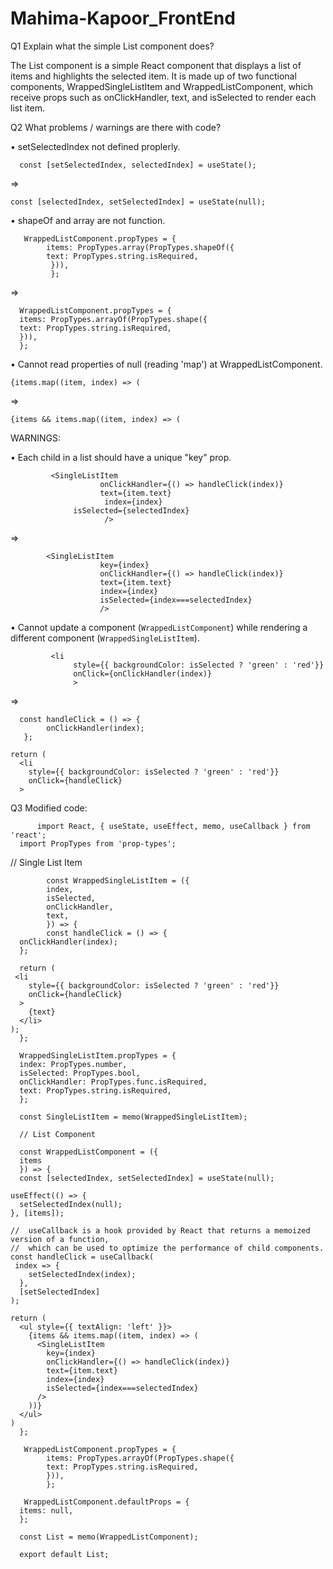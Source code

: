 # Mahima-Kapoor_FrontEnd
Q1 Explain what the simple List component does?

The List component is a simple React component that displays a list of items and highlights the selected item. It is made up of two functional components, WrappedSingleListItem and WrappedListComponent, which receive props such as onClickHandler, text, and isSelected to render each list item.

Q2 What problems / warnings are there with code?

•	setSelectedIndex not defined proplerly.

      const [setSelectedIndex, selectedIndex] = useState();
      
=>

    const [selectedIndex, setSelectedIndex] = useState(null);
    
•	shapeOf and array are not  function.

       WrappedListComponent.propTypes = {
            items: PropTypes.array(PropTypes.shapeOf({
            text: PropTypes.string.isRequired,
             })),
             };

=>

      WrappedListComponent.propTypes = {
      items: PropTypes.arrayOf(PropTypes.shape({
      text: PropTypes.string.isRequired,
      })),
      };

•	Cannot read properties of null (reading 'map') at WrappedListComponent.

    {items.map((item, index) => (

=>

    {items && items.map((item, index) => (

WARNINGS:

•	Each child in a list should have a unique "key" prop.

             <SingleListItem
                        onClickHandler={() => handleClick(index)}
                        text={item.text}
                         index={index}
                  isSelected={selectedIndex}
                         />  
  
=>

            <SingleListItem
                        key={index}
                        onClickHandler={() => handleClick(index)}
                        text={item.text}
                        index={index}
                        isSelected={index===selectedIndex}
                        />
          
•	Cannot update a component (`WrappedListComponent`) while rendering a different component (`WrappedSingleListItem`).

             <li
                  style={{ backgroundColor: isSelected ? 'green' : 'red'}}
                  onClick={onClickHandler(index)}
                  >
  
=>

      const handleClick = () => {
            onClickHandler(index);
       };  

    return (
      <li
        style={{ backgroundColor: isSelected ? 'green' : 'red'}}
        onClick={handleClick}
      >

Q3 Modified code:

          import React, { useState, useEffect, memo, useCallback } from 'react';
      import PropTypes from 'prop-types';

  // Single List Item
            
            const WrappedSingleListItem = ({
            index,
            isSelected,
            onClickHandler,
            text,
            }) => {
            const handleClick = () => {
      onClickHandler(index);
      };  

      return (
     <li
        style={{ backgroundColor: isSelected ? 'green' : 'red'}}
        onClick={handleClick}
      >
        {text}
      </li>
    );
      };

      WrappedSingleListItem.propTypes = {
      index: PropTypes.number,
      isSelected: PropTypes.bool,
      onClickHandler: PropTypes.func.isRequired,
      text: PropTypes.string.isRequired,
      };

      const SingleListItem = memo(WrappedSingleListItem);

      // List Component
        
      const WrappedListComponent = ({
      items
      }) => {
      const [selectedIndex, setSelectedIndex] = useState(null);

    useEffect(() => {
      setSelectedIndex(null);
    }, [items]);

    //  useCallback is a hook provided by React that returns a memoized version of a function,
    //  which can be used to optimize the performance of child components. 
    const handleClick = useCallback(
     index => {
        setSelectedIndex(index);
      },
      [setSelectedIndex]
    );

    return (
      <ul style={{ textAlign: 'left' }}>
        {items && items.map((item, index) => (
          <SingleListItem
            key={index}
            onClickHandler={() => handleClick(index)}
            text={item.text}
            index={index}
            isSelected={index===selectedIndex}
          />
        ))}
      </ul>
    )
      };

       WrappedListComponent.propTypes = {
            items: PropTypes.arrayOf(PropTypes.shape({
            text: PropTypes.string.isRequired,
            })),
            };

       WrappedListComponent.defaultProps = {
      items: null,
      };

      const List = memo(WrappedListComponent);

      export default List;
